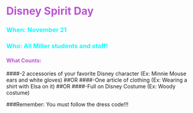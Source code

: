 <h1 style="color:mediumorchid">Disney Spirit Day</h1>

<h3 style="color:cyan">When: November 21</h3>
<h3 style="color:cyan">Who: All Miller students and staff!</h3>

<h4 style="color:mediumorchid">What Counts:</h4>
####-2 accessories of your favorite Disney character (Ex: Minnie Mouse ears and white gloves)
##OR
####-One article of clothing (Ex: Wearing a shirt with Elsa on it)
##OR
####-Full on Disney Costume (Ex: Woody costume)

###Remember: You must follow the dress code!!!
